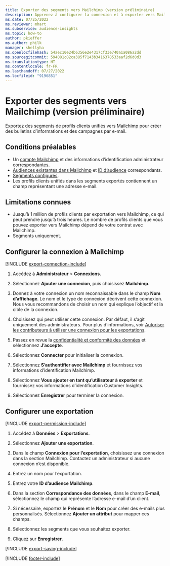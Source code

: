 ```yaml
---
title: Exporter des segments vers Mailchimp (version préliminaire)
description: Apprenez à configurer la connexion et à exporter vers Mailchimp.
ms.date: 07/25/2022
ms.reviewer: mhart
ms.subservice: audience-insights
ms.topic: how-to
author: pkieffer
ms.author: philk
manager: shellyha
ms.openlocfilehash: 54aec10e24b6356e2e4317cf33e740a1a086a2dd
ms.sourcegitcommit: 594081c82ca385f7143b3416378533aaf2d6d0d3
ms.translationtype: HT
ms.contentlocale: fr-FR
ms.lasthandoff: 07/27/2022
ms.locfileid: "9196851"
---
```

# <a name="export-segments-to-mailchimp-preview"></a>Exporter des segments vers Mailchimp (version préliminaire)

Exportez des segments de profils clients unifiés vers Mailchimp pour créer des bulletins d’informations et des campagnes par e-mail.

## <a name="prerequisites"></a>Conditions préalables

- Un [compte Mailchimp](https://mailchimp.com/) et des informations d’identification administrateur correspondantes.
- [Audiences existantes dans Mailchimp](https://mailchimp.com/help/create-audience/) et [ID d’audience](https://mailchimp.com/help/find-audience-id/) correspondants.
- [Segments configurés](segments.md).
- Les profils clients unifiés dans les segments exportés contiennent un champ représentant une adresse e-mail.

## <a name="known-limitations"></a>Limitations connues

- Jusqu’à 1 million de profils clients par exportation vers Mailchimp, ce qui peut prendre jusqu’à trois heures. Le nombre de profils clients que vous pouvez exporter vers Mailchimp dépend de votre contrat avec Mailchimp.
- Segments uniquement.

## <a name="set-up-connection-to-mailchimp"></a>Configurer la connexion à Mailchimp

[!INCLUDE [export-connection-include](includes/export-connection-admn.md)]

1. Accédez à **Administrateur** > **Connexions**.

1. Sélectionnez **Ajouter une connexion**, puis choisissez **Mailchimp**.

1. Donnez à votre connexion un nom reconnaissable dans le champ **Nom d’affichage**. Le nom et le type de connexion décrivent cette connexion. Nous vous recommandons de choisir un nom qui explique l’objectif et la cible de la connexion.

1. Choisissez qui peut utiliser cette connexion. Par défaut, il s’agit uniquement des administrateurs. Pour plus d’informations, voir [Autoriser les contributeurs à utiliser une connexion pour les exportations](connections.md#allow-contributors-to-use-a-connection-for-exports).

1. Passez en revue la [confidentialité et conformité des données](connections.md#data-privacy-and-compliance) et sélectionnez **J’accepte**.

1. Sélectionnez **Connecter** pour initialiser la connexion.

1. Sélectionnez **S’authentifier avec Mailchimp** et fournissez vos informations d’identification Mailchimp.

1. Sélectionnez **Vous ajouter en tant qu’utilisateur à exporter** et fournissez vos informations d’identification Customer Insights.

1. Sélectionnez **Enregistrer** pour terminer la connexion.

## <a name="configure-an-export"></a>Configurer une exportation

[!INCLUDE [export-permission-include](includes/export-permission.md)]

1. Accédez à **Données** > **Exportations**.

1. Sélectionnez **Ajouter une exportation**.

1. Dans le champ **Connexion pour l’exportation**, choisissez une connexion dans la section Mailchimp. Contactez un administrateur si aucune connexion n’est disponible.

1. Entrez un nom pour l’exportation.

1. Entrez votre **ID d’audience Mailchimp**.

1. Dans la section **Correspondance des données**, dans le champ **E-mail**, sélectionnez le champ qui représente l’adresse e-mail d’un client.

1. Si nécessaire, exportez le **Prénom** et le **Nom** pour créer des e-mails plus personnalisés. Sélectionnez **Ajouter un attribut** pour mapper ces champs.

1. Sélectionnez les segments que vous souhaitez exporter.

1. Cliquez sur **Enregistrer**.

[!INCLUDE [export-saving-include](includes/export-saving.md)]

[!INCLUDE [footer-include](includes/footer-banner.md)]
